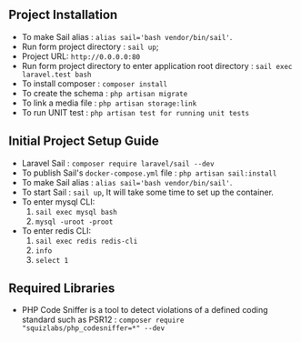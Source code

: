 ## Project Installation
*   To make Sail alias : `alias sail='bash vendor/bin/sail'`.
*   Run form project directory : `sail up`;
*   Project URL: `http://0.0.0.0:80`
*   Run form project directory to enter application root directory : `sail exec laravel.test bash`
*   To install composer : `composer install`
*   To create the schema : `php artisan migrate`
*   To link a media file : `php artisan storage:link`
*   To run UNIT test : `php artisan test for running unit tests`
    
## Initial Project Setup Guide
*   Laravel Sail : `composer require laravel/sail --dev`
*   To publish Sail's `docker-compose.yml` file : `php artisan sail:install`
*   To make Sail alias : `alias sail='bash vendor/bin/sail'`.
*   To start Sail : `sail up`, It will take some time to set up the container.
*   To enter mysql CLI:
    1. `sail exec mysql bash`
    2. `mysql -uroot -proot`
*   To enter redis CLI:
    1. `sail exec redis redis-cli`
    2. `info`
    3. `select 1`

## Required Libraries
*   PHP Code Sniffer is a tool to detect violations
    of a defined coding standard such as PSR12 : `composer require "squizlabs/php_codesniffer=*" --dev`
